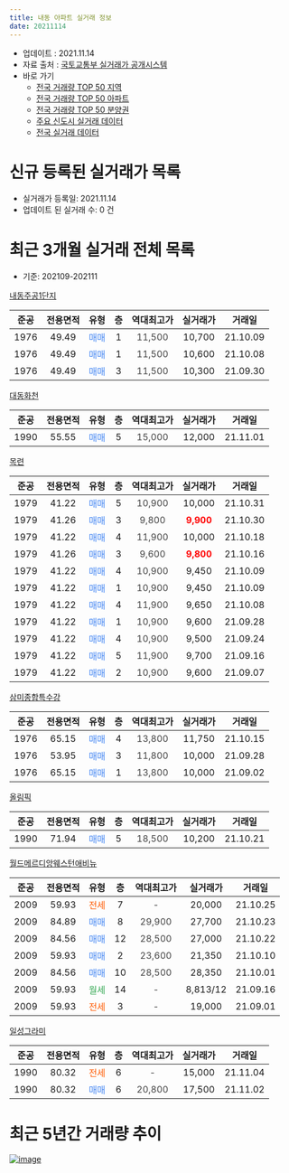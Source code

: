 ```yaml
---
title: 내동 아파트 실거래 정보
date: 20211114
---
```


* 업데이트 : 2021.11.14
* 자료 출처 : [국토교통부 실거래가 공개시스템](http://rt.molit.go.kr)
* 바로 가기
    * [전국 거래량 TOP 50 지역](https://apt-info.github.io/apt-trade-info/tr)
    * [전국 거래량 TOP 50 아파트](https://apt-info.github.io/apt-trade-info/ta)
    * [전국 거래량 TOP 50 분양권](https://apt-info.github.io/apt-trade-info/tb)
    * [주요 신도시 실거래 데이터](https://apt-info.github.io/apt-trade-info/newtown)
    * [전국 실거래 데이터](https://apt-info.github.io/apt-trade-info/all)



<script async src="https://pagead2.googlesyndication.com/pagead/js/adsbygoogle.js"></script>
<!-- 기본광고 -->
<ins class="adsbygoogle"
     style="display:block"
     data-ad-client="ca-pub-1142216861245946"
     data-ad-slot="4805727019"
     data-ad-format="auto"
     data-full-width-responsive="true"></ins>
<script>
     (adsbygoogle = window.adsbygoogle || []).push({});
</script>


# 신규 등록된 실거래가 목록

* 실거래가 등록일: 2021.11.14
* 업데이트 된 실거래 수: 0 건




<script async src="https://pagead2.googlesyndication.com/pagead/js/adsbygoogle.js"></script>
<!-- 기본광고 -->
<ins class="adsbygoogle"
     style="display:block"
     data-ad-client="ca-pub-1142216861245946"
     data-ad-slot="4805727019"
     data-ad-format="auto"
     data-full-width-responsive="true"></ins>
<script>
     (adsbygoogle = window.adsbygoogle || []).push({});
</script>


# 최근 3개월 실거래 전체 목록
* 기준: 202109-202111


[내동주공1단지](https://search.naver.com/search.naver?query=%EB%82%B4%EB%8F%99%EC%A3%BC%EA%B3%B51%EB%8B%A8%EC%A7%80)

|준공|전용면적|유형|층|역대최고가|실거래가|거래일|
|:---:|:---:|:---:|:---:|:---:|:---:|:---:|
|1976|49.49|<span style="color:#4285F3">매매</span>|1|<span style="color:#444444">11,500</span>|10,700|21.10.09|
|1976|49.49|<span style="color:#4285F3">매매</span>|1|<span style="color:#444444">11,500</span>|10,600|21.10.08|
|1976|49.49|<span style="color:#4285F3">매매</span>|3|<span style="color:#444444">11,500</span>|10,300|21.09.30|

[대동화천](https://search.naver.com/search.naver?query=%EB%8C%80%EB%8F%99%ED%99%94%EC%B2%9C)

|준공|전용면적|유형|층|역대최고가|실거래가|거래일|
|:---:|:---:|:---:|:---:|:---:|:---:|:---:|
|1990|55.55|<span style="color:#4285F3">매매</span>|5|<span style="color:#444444">15,000</span>|12,000|21.11.01|

[목련](https://search.naver.com/search.naver?query=%EB%AA%A9%EB%A0%A8)

|준공|전용면적|유형|층|역대최고가|실거래가|거래일|
|:---:|:---:|:---:|:---:|:---:|:---:|:---:|
|1979|41.22|<span style="color:#4285F3">매매</span>|5|<span style="color:#444444">10,900</span>|10,000|21.10.31|
|1979|41.26|<span style="color:#4285F3">매매</span>|3|<span style="color:#444444">9,800</span>|<b><span style="color:#FF0000">9,900</span></b>|21.10.30|
|1979|41.22|<span style="color:#4285F3">매매</span>|4|<span style="color:#444444">11,900</span>|10,000|21.10.18|
|1979|41.26|<span style="color:#4285F3">매매</span>|3|<span style="color:#444444">9,600</span>|<b><span style="color:#FF0000">9,800</span></b>|21.10.16|
|1979|41.22|<span style="color:#4285F3">매매</span>|4|<span style="color:#444444">10,900</span>|9,450|21.10.09|
|1979|41.22|<span style="color:#4285F3">매매</span>|1|<span style="color:#444444">10,900</span>|9,450|21.10.09|
|1979|41.22|<span style="color:#4285F3">매매</span>|4|<span style="color:#444444">11,900</span>|9,650|21.10.08|
|1979|41.22|<span style="color:#4285F3">매매</span>|1|<span style="color:#444444">10,900</span>|9,600|21.09.28|
|1979|41.22|<span style="color:#4285F3">매매</span>|4|<span style="color:#444444">10,900</span>|9,500|21.09.24|
|1979|41.22|<span style="color:#4285F3">매매</span>|5|<span style="color:#444444">11,900</span>|9,700|21.09.16|
|1979|41.22|<span style="color:#4285F3">매매</span>|2|<span style="color:#444444">10,900</span>|9,600|21.09.07|

[삼미종합특수강](https://search.naver.com/search.naver?query=%EC%82%BC%EB%AF%B8%EC%A2%85%ED%95%A9%ED%8A%B9%EC%88%98%EA%B0%95)

|준공|전용면적|유형|층|역대최고가|실거래가|거래일|
|:---:|:---:|:---:|:---:|:---:|:---:|:---:|
|1976|65.15|<span style="color:#4285F3">매매</span>|4|<span style="color:#444444">13,800</span>|11,750|21.10.15|
|1976|53.95|<span style="color:#4285F3">매매</span>|3|<span style="color:#444444">11,800</span>|10,000|21.09.28|
|1976|65.15|<span style="color:#4285F3">매매</span>|1|<span style="color:#444444">13,800</span>|10,000|21.09.02|

[올림픽](https://search.naver.com/search.naver?query=%EC%98%AC%EB%A6%BC%ED%94%BD)

|준공|전용면적|유형|층|역대최고가|실거래가|거래일|
|:---:|:---:|:---:|:---:|:---:|:---:|:---:|
|1990|71.94|<span style="color:#4285F3">매매</span>|5|<span style="color:#444444">18,500</span>|10,200|21.10.21|

[월드메르디앙웨스턴애비뉴](https://search.naver.com/search.naver?query=%EC%9B%94%EB%93%9C%EB%A9%94%EB%A5%B4%EB%94%94%EC%95%99%EC%9B%A8%EC%8A%A4%ED%84%B4%EC%95%A0%EB%B9%84%EB%89%B4)

|준공|전용면적|유형|층|역대최고가|실거래가|거래일|
|:---:|:---:|:---:|:---:|:---:|:---:|:---:|
|2009|59.93|<span style="color:#FF5A00">전세</span>|7|<span style="color:#444444">-</span>|20,000|21.10.25|
|2009|84.89|<span style="color:#4285F3">매매</span>|8|<span style="color:#444444">29,900</span>|27,700|21.10.23|
|2009|84.56|<span style="color:#4285F3">매매</span>|12|<span style="color:#444444">28,500</span>|27,000|21.10.22|
|2009|59.93|<span style="color:#4285F3">매매</span>|2|<span style="color:#444444">23,600</span>|21,350|21.10.10|
|2009|84.56|<span style="color:#4285F3">매매</span>|10|<span style="color:#444444">28,500</span>|28,350|21.10.01|
|2009|59.93|<span style="color:#34A853">월세</span>|14|<span style="color:#444444">-</span>|8,813/12|21.09.16|
|2009|59.93|<span style="color:#FF5A00">전세</span>|3|<span style="color:#444444">-</span>|19,000|21.09.01|

[일성그라미](https://search.naver.com/search.naver?query=%EC%9D%BC%EC%84%B1%EA%B7%B8%EB%9D%BC%EB%AF%B8)

|준공|전용면적|유형|층|역대최고가|실거래가|거래일|
|:---:|:---:|:---:|:---:|:---:|:---:|:---:|
|1990|80.32|<span style="color:#FF5A00">전세</span>|6|<span style="color:#444444">-</span>|15,000|21.11.04|
|1990|80.32|<span style="color:#4285F3">매매</span>|6|<span style="color:#444444">20,800</span>|17,500|21.11.02|



<script async src="https://pagead2.googlesyndication.com/pagead/js/adsbygoogle.js"></script>
<!-- 기본광고 -->
<ins class="adsbygoogle"
     style="display:block"
     data-ad-client="ca-pub-1142216861245946"
     data-ad-slot="4805727019"
     data-ad-format="auto"
     data-full-width-responsive="true"></ins>
<script>
     (adsbygoogle = window.adsbygoogle || []).push({});
</script>


# 최근 5년간 거래량 추이


<div style="width:100%;">
    <canvas id="deal_progress" height="200"></canvas>
</div>

<script>
new Chart(document.getElementById("deal_progress"), {
    type: 'line',
    data: {
        labels: ['16.01','16.02','16.03','16.04','16.05','16.06','16.07','16.08','16.09','16.10','16.11','16.12','17.01','17.02','17.03','17.04','17.05','17.06','17.07','17.08','17.09','17.10','17.11','17.12','18.01','18.02','18.03','18.04','18.05','18.06','18.07','18.08','18.09','18.10','18.11','18.12','19.01','19.02','19.03','19.04','19.05','19.06','19.07','19.08','19.09','19.10','19.11','19.12','20.01','20.02','20.03','20.04','20.05','20.06','20.07','20.08','20.09','20.10','20.11','20.12','21.01','21.02','21.03','21.04','21.05','21.06','21.07','21.08','21.09','21.10','21.11'],
        datasets: [{
            label: '매매/분양권',
            data: [6,4,5,3,4,1,4,8,3,4,8,5,3,5,9,8,6,3,2,2,3,3,2,4,1,2,2,2,3,3,3,1,4,5,0,2,3,3,5,7,6,4,1,6,2,6,13,9,6,11,5,8,13,39,24,7,7,12,24,36,5,3,8,3,12,4,8,8,7,15,2],
            borderColor: "rgba(66, 133, 243, 1)",
            backgroundColor: "rgba(66, 133, 243, 0.05)",
            borderWidth: 1,
            pointRadius: 0,
            fill: false,
            lineTension: 0
        },{
            label: '전/월세',
            data: [4,5,6,5,3,3,5,3,3,8,2,8,6,5,4,2,4,4,5,5,4,4,4,4,4,2,7,0,4,2,4,7,3,5,4,8,5,8,12,3,8,4,2,1,4,5,5,6,4,2,7,1,1,3,7,5,6,2,4,8,4,2,0,4,2,4,0,5,2,1,1],
            borderColor: "rgba(255, 90, 0, 1)",
            backgroundColor: "rgba(255, 90, 0, 0.05)",
            borderWidth: 1,
            pointRadius: 0,
            fill: false,
            lineTension: 0
        },{
            label: '합계',
            data: [10,9,11,8,7,4,9,11,6,12,10,13,9,10,13,10,10,7,7,7,7,7,6,8,5,4,9,2,7,5,7,8,7,10,4,10,8,11,17,10,14,8,3,7,6,11,18,15,10,13,12,9,14,42,31,12,13,14,28,44,9,5,8,7,14,8,8,13,9,16,3],
            borderColor: "rgba(0, 0, 0, 1)",
            backgroundColor: "rgba(0, 0, 0, 0.03)",
            borderWidth: 0.1,
            pointRadius: 0,
            fill: true,
            lineTension: 0
        }
        ]
    },
    options: {
        responsive: true,
        title: {
            display: false
        },
        tooltips: {
            mode: 'index',
            intersect: false
        },
        hover: {
            mode: 'nearest',
            intersect: true
        },
        scales: {
            xAxes: [{
                display: true,
                scaleLabel: {
                    display: true,
                    labelString: '년/월'
                }
            }],
            yAxes: [{
                display: true,
                ticks: {
                    suggestedMin: 0,
                },
                scaleLabel: {
                    display: true,
                    labelString: '실거래 수'
                }
            }]
        }
    }
});

</script>


[![image](https://apt-info.github.io/images/2020-01-03-apt-trade-info/1024x500.png)](https://play.google.com/store/apps/details?id=com.aptinfo.apttradeinfo)

